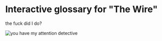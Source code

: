 # Interactive glossary for "The Wire"

the fuck did I do?


![you have my attention detective](https://i.imgur.com/bOqAAK3.gif)
